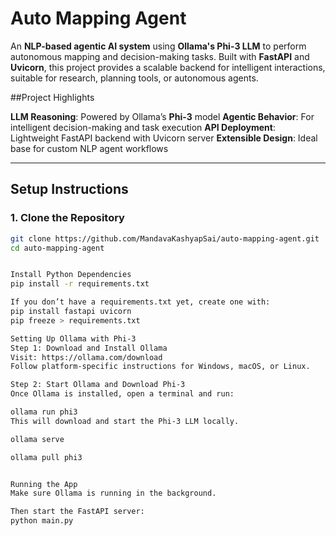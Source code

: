 #  Auto Mapping Agent

An **NLP-based agentic AI system** using **Ollama's Phi-3 LLM** to perform autonomous mapping and decision-making tasks. Built with **FastAPI** and **Uvicorn**, this project provides a scalable backend for intelligent interactions, suitable for research, planning tools, or autonomous agents.

##Project Highlights

**LLM Reasoning**: Powered by Ollama’s **Phi-3** model
**Agentic Behavior**: For intelligent decision-making and task execution
**API Deployment**: Lightweight FastAPI backend with Uvicorn server
**Extensible Design**: Ideal base for custom NLP agent workflows

---

## Setup Instructions


### 1. Clone the Repository

```bash
git clone https://github.com/MandavaKashyapSai/auto-mapping-agent.git
cd auto-mapping-agent


Install Python Dependencies
pip install -r requirements.txt

If you don’t have a requirements.txt yet, create one with:
pip install fastapi uvicorn
pip freeze > requirements.txt

Setting Up Ollama with Phi-3
Step 1: Download and Install Ollama
Visit: https://ollama.com/download
Follow platform-specific instructions for Windows, macOS, or Linux.

Step 2: Start Ollama and Download Phi-3
Once Ollama is installed, open a terminal and run:

ollama run phi3
This will download and start the Phi-3 LLM locally.

ollama serve

ollama pull phi3


Running the App
Make sure Ollama is running in the background.

Then start the FastAPI server:
python main.py



